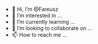 - 👋 Hi, I’m @Fareusz
- 👀 I’m interested in ...
- 🌱 I’m currently learning ...
- 💞️ I’m looking to collaborate on ...
- 📫 How to reach me ...

<!---
Fareusz/Fareusz is a ✨ special ✨ repository because its `README.md` (this file) appears on your GitHub profile.
You can click the Preview link to take a look at your changes.
--->
